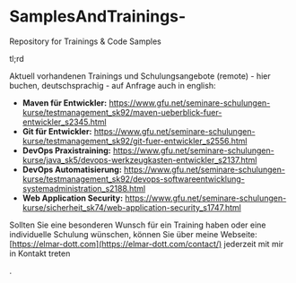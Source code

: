 # SamplesAndTrainings-
Repository for Trainings & Code Samples

tl;rd

Aktuell vorhandenen Trainings und Schulungsangebote (remote) - hier buchen, deutschsprachig - auf Anfrage auch in english:

* **Maven für Entwickler:** https://www.gfu.net/seminare-schulungen-kurse/testmanagement_sk92/maven-ueberblick-fuer-entwickler_s2345.html
* **Git für Entwickler:** https://www.gfu.net/seminare-schulungen-kurse/testmanagement_sk92/git-fuer-entwickler_s2556.html
* **DevOps Praxistraining:** https://www.gfu.net/seminare-schulungen-kurse/java_sk5/devops-werkzeugkasten-entwickler_s2137.html
* **DevOps Automatisierung:** https://www.gfu.net/seminare-schulungen-kurse/testmanagement_sk92/devops-softwareentwicklung-systemadministration_s2188.html
* **Web Application Security:** https://www.gfu.net/seminare-schulungen-kurse/sicherheit_sk74/web-application-security_s1747.html

Sollten Sie eine besonderen Wunsch für ein Training haben oder eine individuelle Schulung wünschen, können Sie über meine Webseite: [https://elmar-dott.com](https://elmar-dott.com/contact/) jederzeit mit mir in Kontakt treten

.
